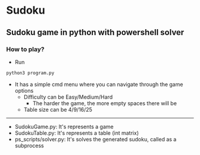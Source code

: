 # Sudoku
## Sudoku game in python with powershell solver
### How to play?
- Run
```python
python3 program.py
```
- It has a simple cmd menu where you can navigate through the game options
    - Difficulty can be Easy/Medium/Hard
        - The harder the game, the more empty spaces there will be
    - Table size can be 4/9/16/25
---
- SudokuGame.py: It's represents a game
- SudokuTable.py: It's represents a table (int matrix)
- ps_scripts/solver.py: It's solves the generated sudoku, called as a subprocess
